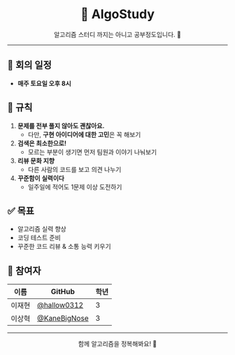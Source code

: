 <h1 align="center">📘 AlgoStudy</h1>

<p align="center">알고리즘 스터디 까지는 아니고 공부정도입니다. 💪</p>

---

## 📅 회의 일정

- **매주 토요일 오후 8시** 

## 📌 규칙

1. **문제를 전부 풀지 않아도 괜찮아요.**  
   - 다만, **구현 아이디어에 대한 고민**은 꼭 해보기
2. **검색은 최소한으로!**  
   - 모르는 부분이 생기면 먼저 팀원과 이야기 나눠보기
3. **리뷰 문화 지향**  
   - 다른 사람의 코드를 보고 의견 나누기
4. **꾸준함이 실력이다**  
   - 일주일에 적어도 1문제 이상 도전하기

## ✅ 목표

- 알고리즘 실력 향상
- 코딩 테스트 준비
- 꾸준한 코드 리뷰 & 소통 능력 키우기

## 👥 참여자

| 이름 | GitHub | 학년 |
|------|--------|------|
| 이재현 | [@hallow0312](https://github.com/hallow0312) |  3 |
| 이상혁 | [@KaneBigNose](https://github.com/KaneBigNose) |  3 |


---

<p align="center">
  함께 알고리즘을 정복해봐요! 🚀
</p>
